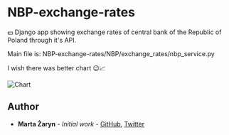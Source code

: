 # NBP-exchange-rates
💵 Django app showing exchange rates of central bank of the Republic of Poland through it's API.

Main file is: NBP-exchange-rates/NBP/exchange_rates/nbp_service.py

I wish there was better chart 😉📈

![Chart](https://cloud.githubusercontent.com/assets/22544944/26470661/d1f8c682-419e-11e7-8457-e87d6b243f97.jpg)

## Author

* **Marta Żaryn** - *Initial work* - [GitHub](https://github.com/martazaryn), [Twitter](https://twitter.com/martazaryn)
